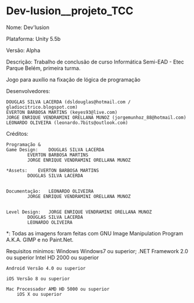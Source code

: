 # Dev-lusion__projeto_TCC

Nome: Dev'lusion

Plataforma: Unity 5.5b

Versão: Alpha

Descrição: Trabalho de conclusão de curso Informática Semi-EAD - Etec Parque Belém, primeira turma.

Jogo para auxílio na fixação de lógica de programação

Desenvolvedores:

	DOUGLAS SILVA LACERDA (dsldouglas@hotmail.com / gladiocitrico.blogspot.com)
	EVERTON BARBOSA MARTINS (keyes93@live.com)
	JORGE ENRIQUE VENDRAMINI ORELLANA MUNOZ (jorgemunhoz_88@hotmail.com)
	LEONARDO OLIVEIRA (leonardo.7bits@outlook.com)
	
Créditos:

	Programação &
	Game Design:	DOUGLAS SILVA LACERDA
			EVERTON BARBOSA MARTINS
			JORGE ENRIQUE VENDRAMINI ORELLANA MUNOZ			

	*Assets:	EVERTON BARBOSA MARTINS
			DOUGLAS SILVA LACERDA
			

	Documentação: 	LEONARDO OLIVEIRA
			JORGE ENRIQUE VENDRAMINI ORELLANA MUNOZ
			

	Level Design:	JORGE ENRIQUE VENDRAMINI ORELLANA MUNOZ
			DOUGLAS SILVA LACERDA
			LEONARDO OLIVEIRA
			

*: Todas as imagens foram feitas com GNU Image Manipulation Program A.K.A. GIMP e no Paint.Net.

Requisitos minimos:
	Windows 	Windows7 ou superior;
		.NET Framework 2.0 ou superior
		Intel HD 2000 ou superior

	Android	Versão 4.0 ou superior

	iOS	Versão 8 ou superior

	Mac	Processador AMD HD 5000 ou superior
		iOS X ou superior
